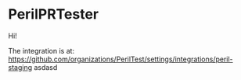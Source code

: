 # PerilPRTester
Hi!

The integration is at: https://github.com/organizations/PerilTest/settings/integrations/peril-staging
asdasd
